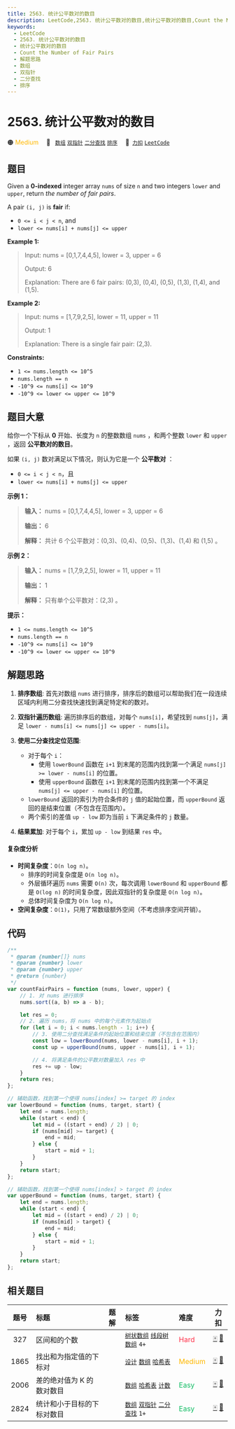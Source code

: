 ```yaml
---
title: 2563. 统计公平数对的数目
description: LeetCode,2563. 统计公平数对的数目,统计公平数对的数目,Count the Number of Fair Pairs,解题思路,数组,双指针,二分查找,排序
keywords:
  - LeetCode
  - 2563. 统计公平数对的数目
  - 统计公平数对的数目
  - Count the Number of Fair Pairs
  - 解题思路
  - 数组
  - 双指针
  - 二分查找
  - 排序
---
```


# 2563. 统计公平数对的数目

🟠 <font color=#ffb800>Medium</font>&emsp; 🔖&ensp; [`数组`](/tag/array.md) [`双指针`](/tag/two-pointers.md) [`二分查找`](/tag/binary-search.md) [`排序`](/tag/sorting.md)&emsp; 🔗&ensp;[`力扣`](https://leetcode.cn/problems/count-the-number-of-fair-pairs) [`LeetCode`](https://leetcode.com/problems/count-the-number-of-fair-pairs)

## 题目

Given a **0-indexed** integer array `nums` of size `n` and two integers
`lower` and `upper`, return _the number of fair pairs_.

A pair `(i, j)` is **fair** if:

- `0 <= i < j < n`, and
- `lower <= nums[i] + nums[j] <= upper`

**Example 1:**

> Input: nums = [0,1,7,4,4,5], lower = 3, upper = 6
>
> Output: 6
>
> Explanation: There are 6 fair pairs: (0,3), (0,4), (0,5), (1,3), (1,4), and (1,5).

**Example 2:**

> Input: nums = [1,7,9,2,5], lower = 11, upper = 11
>
> Output: 1
>
> Explanation: There is a single fair pair: (2,3).

**Constraints:**

- `1 <= nums.length <= 10^5`
- `nums.length == n`
- `-10^9 <= nums[i] <= 10^9`
- `-10^9 <= lower <= upper <= 10^9`

## 题目大意

给你一个下标从 **0** 开始、长度为 `n` 的整数数组 `nums` ，和两个整数 `lower` 和 `upper` ，返回 **公平数对的数目**。

如果 `(i, j)` 数对满足以下情况，则认为它是一个 **公平数对** ：

- `0 <= i < j < n`，且
- `lower <= nums[i] + nums[j] <= upper`

**示例 1：**

> **输入：** nums = [0,1,7,4,4,5], lower = 3, upper = 6
>
> **输出：** 6
>
> **解释：** 共计 6 个公平数对：(0,3)、(0,4)、(0,5)、(1,3)、(1,4) 和 (1,5) 。

**示例 2：**

> **输入：** nums = [1,7,9,2,5], lower = 11, upper = 11
>
> **输出：** 1
>
> **解释：** 只有单个公平数对：(2,3) 。

**提示：**

- `1 <= nums.length <= 10^5`
- `nums.length == n`
- `-10^9 <= nums[i] <= 10^9`
- `-10^9 <= lower <= upper <= 10^9`

## 解题思路

1. **排序数组**: 首先对数组 `nums` 进行排序，排序后的数组可以帮助我们在一段连续区域内利用二分查找快速找到满足特定和的数对。

2. **双指针遍历数组**: 遍历排序后的数组，对每个 `nums[i]`，希望找到 `nums[j]`，满足 `lower - nums[i] <= nums[j] <= upper - nums[i]`。

3. **使用二分查找定位范围**:

   - 对于每个 `i`：
     - 使用 `lowerBound` 函数在 `i+1` 到末尾的范围内找到第一个满足 `nums[j] >= lower - nums[i]` 的位置。
     - 使用 `upperBound` 函数在 `i+1` 到末尾的范围内找到第一个不满足 `nums[j] <= upper - nums[i]` 的位置。
   - `lowerBound` 返回的索引为符合条件的 `j` 值的起始位置，而 `upperBound` 返回的是结束位置（不包含在范围内）。
   - 两个索引的差值 `up - low` 即为当前 `i` 下满足条件的 `j` 数量。

4. **结果累加**: 对于每个 `i`，累加 `up - low` 到结果 `res` 中。

#### 复杂度分析

- **时间复杂度**：`O(n log n)`。
  - 排序的时间复杂度是 `O(n log n)`。
  - 外层循环遍历 `nums` 需要 `O(n)` 次，每次调用 `lowerBound` 和 `upperBound` 都是 `O(log n)` 的时间复杂度，因此双指针的复杂度是 `O(n log n)`。
  - 总体时间复杂度为 `O(n log n)`。
- **空间复杂度**：`O(1)`，只用了常数级额外空间（不考虑排序空间开销）。

## 代码

```javascript
/**
 * @param {number[]} nums
 * @param {number} lower
 * @param {number} upper
 * @return {number}
 */
var countFairPairs = function (nums, lower, upper) {
	// 1. 对 nums 进行排序
	nums.sort((a, b) => a - b);

	let res = 0;
	// 2. 遍历 nums，将 nums 中的每个元素作为起始点
	for (let i = 0; i < nums.length - 1; i++) {
		// 3. 使用二分查找满足条件的起始位置和结束位置（不包含在范围内）
		const low = lowerBound(nums, lower - nums[i], i + 1);
		const up = upperBound(nums, upper - nums[i], i + 1);

		// 4. 将满足条件的公平数对数量加入 res 中
		res += up - low;
	}
	return res;
};

// 辅助函数，找到第一个使得 nums[index] >= target 的 index
var lowerBound = function (nums, target, start) {
	let end = nums.length;
	while (start < end) {
		let mid = ((start + end) / 2) | 0;
		if (nums[mid] >= target) {
			end = mid;
		} else {
			start = mid + 1;
		}
	}
	return start;
};

// 辅助函数，找到第一个使得 nums[index] > target 的 index
var upperBound = function (nums, target, start) {
	let end = nums.length;
	while (start < end) {
		let mid = ((start + end) / 2) | 0;
		if (nums[mid] > target) {
			end = mid;
		} else {
			start = mid + 1;
		}
	}
	return start;
};
```

## 相关题目

<!-- prettier-ignore -->
| 题号 | 标题 | 题解 | 标签 | 难度 | 力扣 |
| :------: | :------ | :------: | :------ | :------ | :------: |
| 327 | 区间和的个数 |  |  [`树状数组`](/tag/binary-indexed-tree.md) [`线段树`](/tag/segment-tree.md) [`数组`](/tag/array.md) `4+` | <font color=#ff334b>Hard</font> | [🀄️](https://leetcode.cn/problems/count-of-range-sum) [🔗](https://leetcode.com/problems/count-of-range-sum) |
| 1865 | 找出和为指定值的下标对 |  |  [`设计`](/tag/design.md) [`数组`](/tag/array.md) [`哈希表`](/tag/hash-table.md) | <font color=#ffb800>Medium</font> | [🀄️](https://leetcode.cn/problems/finding-pairs-with-a-certain-sum) [🔗](https://leetcode.com/problems/finding-pairs-with-a-certain-sum) |
| 2006 | 差的绝对值为 K 的数对数目 |  |  [`数组`](/tag/array.md) [`哈希表`](/tag/hash-table.md) [`计数`](/tag/counting.md) | <font color=#15bd66>Easy</font> | [🀄️](https://leetcode.cn/problems/count-number-of-pairs-with-absolute-difference-k) [🔗](https://leetcode.com/problems/count-number-of-pairs-with-absolute-difference-k) |
| 2824 | 统计和小于目标的下标对数目 |  |  [`数组`](/tag/array.md) [`双指针`](/tag/two-pointers.md) [`二分查找`](/tag/binary-search.md) `1+` | <font color=#15bd66>Easy</font> | [🀄️](https://leetcode.cn/problems/count-pairs-whose-sum-is-less-than-target) [🔗](https://leetcode.com/problems/count-pairs-whose-sum-is-less-than-target) |